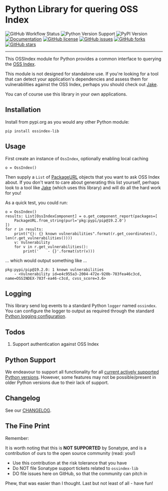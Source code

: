 <!--

    Copyright 2022-Present Sonatype Inc.

    Licensed under the Apache License, Version 2.0 (the "License");
    you may not use this file except in compliance with the License.
    You may obtain a copy of the License at

        http://www.apache.org/licenses/LICENSE-2.0

    Unless required by applicable law or agreed to in writing, software
    distributed under the License is distributed on an "AS IS" BASIS,
    WITHOUT WARRANTIES OR CONDITIONS OF ANY KIND, either express or implied.
    See the License for the specific language governing permissions and
    limitations under the License.

-->

# Python Library for quering OSS Index

![GitHub Workflow Status](https://img.shields.io/github/actions/workflow/status/sonatype-nexus-community/ossindex-python/ci.yml?branch=main)
![Python Version Support](https://img.shields.io/badge/python-3.6+-blue)
![PyPI Version](https://img.shields.io/pypi/v/ossindex-lib?label=PyPI&logo=pypi)
[![Documentation](https://readthedocs.org/projects/ossindex-library/badge/?version=latest)](https://readthedocs.org/projects/ossindex-library)
[![GitHub license](https://img.shields.io/github/license/sonatype-nexus-community/ossindex-python)](https://github.com/sonatype-nexus-community/ossindex-python/blob/main/LICENSE)
[![GitHub issues](https://img.shields.io/github/issues/sonatype-nexus-community/ossindex-python)](https://github.com/sonatype-nexus-community/ossindex-python/issues)
[![GitHub forks](https://img.shields.io/github/forks/sonatype-nexus-community/ossindex-python)](https://github.com/sonatype-nexus-community/ossindex-python/network)
[![GitHub stars](https://img.shields.io/github/stars/sonatype-nexus-community/ossindex-python)](https://github.com/sonatype-nexus-community/ossindex-python/stargazers)

----

This OSSIndex module for Python provides a common interface to querying the [OSS Index](https://ossindex.sonatype.org/).

This module is not designed for standalone use. If you're looking for a tool that can detect your application's dependencies
and assess them for vulnerabilities against the OSS Index, perhaps you should check out 
[Jake](https://github.com/sonatype-nexus-community/jake).

You can of course use this library in your own applications.

## Installation

Install from pypi.org as you would any other Python module:

```
pip install ossindex-lib
```

## Usage

First create an instance of `OssIndex`, optionally enabling local caching
```
o = OssIndex()
```

Then supply a `List` of [PackageURL](https://github.com/package-url/packageurl-python) objects that you want to ask
OSS Index about. If you don't want to care about generating this list yourself, perhaps look to a tool like [Jake](https://github.com/sonatype-nexus-community/jake)
(which uses this library) and will do all the hard work for you!

As a quick test, you could run:
```
o = OssIndex()
results: List[OssIndexComponent] = o.get_component_report(packages=[
    PackageURL.from_string(purl='pkg:pypi/pip@19.2.0')
])
for r in results:
    print("{}: {} known vulnerabilities".format(r.get_coordinates(), len(r.get_vulnerabilities())))
    v: Vulnerability
    for v in r.get_vulnerabilities():
        print('    - {}'.format(str(v)))
```

... which would output something like ...
```
pkg:pypi/pip@19.2.0: 1 known vulnerabilities
    - <Vulnerability id=e4c955a3-2004-472e-920b-783fea46c3cd, name=OSSINDEX-783f-ea46-c3cd, cvss_score=3.6>
```

## Logging

This library send log events to a standard Python `logger` named `ossindex`. You can configure the logger to output as
required through the standard [Python logging configuration](https://docs.python.org/3/library/logging.config.html).

## Todos

1. Support authentication against OSS Index

## Python Support

We endeavour to support all functionality for all [current actively supported Python versions](https://www.python.org/downloads/).
However, some features may not be possible/present in older Python versions due to their lack of support.

## Changelog

See our [CHANGELOG](./CHANGELOG.md).

## The Fine Print

Remember:

It is worth noting that this is **NOT SUPPORTED** by Sonatype, and is a contribution of ours to the open source
community (read: you!)

* Use this contribution at the risk tolerance that you have
* Do NOT file Sonatype support tickets related to `ossindex-lib`
* DO file issues here on GitHub, so that the community can pitch in

Phew, that was easier than I thought. Last but not least of all - have fun!
